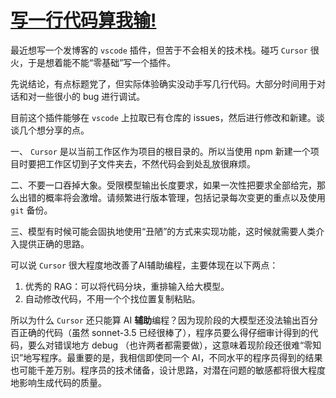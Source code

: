 # [写一行代码算我输!](https://github.com/justcyl/blog/issues/4)

最近想写一个发博客的 `vscode` 插件，但苦于不会相关的技术栈。碰巧 `Cursor` 很火，于是想着能不能“零基础”写一个插件。

先说结论，有点标题党了，但实际体验确实没动手写几行代码。大部分时间用于对话和对一些很小的 bug 进行调试。

目前这个插件能够在 `vscode` 上拉取已有仓库的 issues，然后进行修改和新建。谈谈几个想分享的点。

一、 `Cursor` 是以当前工作区作为项目的根目录的。所以当使用 npm 新建一个项目时要把工作区切到子文件夹去，不然代码会到处乱放很麻烦。

二、不要一口吞掉大象。受限模型输出长度要求，如果一次性把要求全部给完，那么出错的概率将会激增。请频繁进行版本管理，包括记录每次变更的重点以及使用 `git` 备份。 

三、模型有时候可能会固执地使用“丑陋”的方式来实现功能，这时候就需要人类介入提供正确的思路。

可以说 `Cursor` 很大程度地改善了AI辅助编程，主要体现在以下两点：

1. 优秀的 RAG：可以将代码分块，重排输入给大模型。
2. 自动修改代码，不用一个个找位置复制粘贴。

所以为什么 `Cursor` 还只能算 AI **辅助**编程？因为现阶段的大模型还没法输出百分百正确的代码（虽然 sonnet-3.5 已经很棒了），程序员要么得仔细审计得到的代码，要么对错误地方 debug （也许两者都需要做），这意味着现阶段还很难“零知识”地写程序。最重要的是，我相信即使同一个 AI，不同水平的程序员得到的结果也可能千差万别。程序员的技术储备，设计思路，对潜在问题的敏感都将很大程度地影响生成代码的质量。